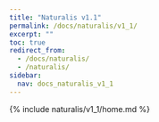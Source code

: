 ```yaml
---
title: "Naturalis v1.1"
permalink: /docs/naturalis/v1_1/
excerpt: ""
toc: true
redirect_from:
  - /docs/naturalis/
  - /naturalis/
sidebar:
  nav: docs_naturalis_v1_1
---
```


{% include naturalis/v1_1/home.md %}
